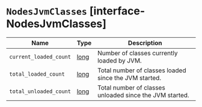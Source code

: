 # `NodesJvmClasses` [interface-NodesJvmClasses]

| Name | Type | Description |
| - | - | - |
| `current_loaded_count` | [long](./long.md) | Number of classes currently loaded by JVM. |
| `total_loaded_count` | [long](./long.md) | Total number of classes loaded since the JVM started. |
| `total_unloaded_count` | [long](./long.md) | Total number of classes unloaded since the JVM started. |
